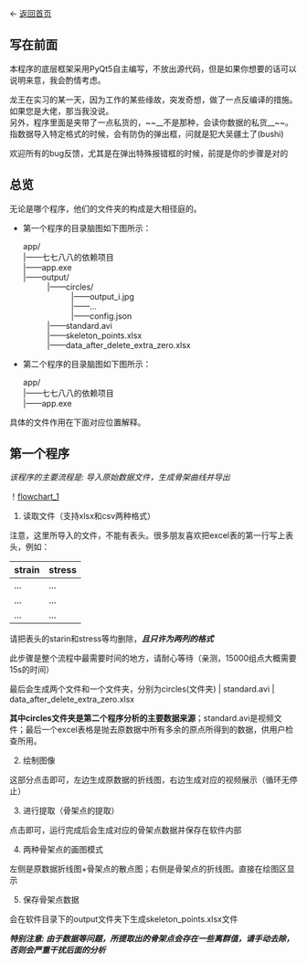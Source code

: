 <- [返回首页](index.md)

## 写在前面

  本程序的底层框架采用PyQt5自主编写，不放出源代码，但是如果你想要的话可以说明来意，我会酌情考虑。
  
  <p>龙王在实习的某一天，因为工作的某些缘故，突发奇想，做了一点反编译的措施。如果您是大佬，那当我没说。<br>
  另外，程序里面是夹带了一点私货的，~~__不是那种，会读你数据的私货__~~。指数据导入特定格式的时候，会有防伪的弹出框，问就是犯大吴疆土了(bushi)<p>
  
  欢迎所有的bug反馈，尤其是在弹出特殊报错框的时候，前提是你的步骤是对的

## 总览

  无论是哪个程序，他们的文件夹的构成是大相径庭的。

- 第一个程序的目录脑图如下图所示：

  <p>app/<br>
  |——七七八八的依赖项目<br>
  |——app.exe<br>
  |——output/<br>
  &emsp;&emsp;&emsp;|——circles/<br>
  &emsp;&emsp;&emsp;&emsp;&emsp;&emsp;|——output_i.jpg<br>
  &emsp;&emsp;&emsp;&emsp;&emsp;&emsp;|——...<br>
  &emsp;&emsp;&emsp;&emsp;&emsp;&emsp;|——config.json<br>
  &emsp;&emsp;&emsp;|——standard.avi<br>
  &emsp;&emsp;&emsp;|——skeleton_points.xlsx<br>
  &emsp;&emsp;&emsp;|——data_after_delete_extra_zero.xlsx<br></p>

- 第二个程序的目录脑图如下图所示：

  <p>app/<br>
  |——七七八八的依赖项目<br>
  |——app.exe<br></p>

具体的文件作用在下面对应位置解释。

## 第一个程序
  
  *该程序的主要流程是: 导入原始数据文件，生成骨架曲线并导出*

  ！[flowchart_1](material/app_help/app1/APP1.png)

1. 读取文件（支持xlsx和csv两种格式）

  注意，这里所导入的文件，不能有表头。很多朋友喜欢把excel表的第一行写上表头，例如：

  | strain | stress |
  |--------|--------|
  |   ...  |   ...  |
  |   ...  |   ...  |
  |   ...  |   ...  |

  请把表头的starin和stress等均删除，***且只许为两列的格式***

  此步骤是整个流程中最需要时间的地方，请耐心等待（亲测，15000组点大概需要15s的时间）

  最后会生成两个文件和一个文件夹，分别为circles(文件夹) | standard.avi | data_after_delete_extra_zero.xlsx

  **其中circles文件夹是第二个程序分析的主要数据来源**；standard.avi是视频文件；最后一个excel表格是抛去原数据中所有多余的原点所得到的数据，供用户检查所用。

2. 绘制图像
  
  这部分点击即可，左边生成原数据的折线图，右边生成对应的视频展示（循环无停止）

3. 进行提取（骨架点的提取）

  点击即可，运行完成后会生成对应的骨架点数据并保存在软件内部

4. 两种骨架点的画图模式

  左侧是原数据折线图+骨架点的散点图；右侧是骨架点的折线图。直接在绘图区显示

5. 保存骨架点数据

  会在软件目录下的output文件夹下生成skeleton_points.xlsx文件

  ***特别注意: 由于数据等问题，所提取出的骨架点会存在一些离群值，请手动去除，否则会严重干扰后面的分析***




   
  
